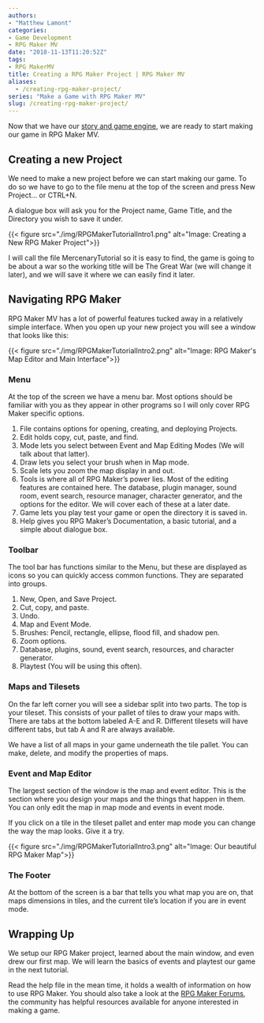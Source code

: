 ```yaml
---
authors: 
- "Matthew Lamont"
categories:
- Game Development
- RPG Maker MV
date: "2018-11-13T11:20:52Z"
tags:
- RPG MakerMV
title: Creating a RPG Maker Project | RPG Maker MV
aliases:
  - /creating-rpg-maker-project/
series: "Make a Game with RPG Maker MV"
slug: /creating-rpg-maker-project/
---
```


Now that we have our [story and game engine](https://www.blog.mattlamont.com/make-video-game-rpg-maker-mv/), we are ready to start making our game in RPG Maker MV.

## Creating a new Project

We need to make a new project before we can start making our game. To do so we have to go to the file menu at the top of the screen and press New Project… or CTRL+N.

A dialogue box will ask you for the Project name, Game Title, and the Directory you wish to save it under.

{{< figure src="./img/RPGMakerTutorialIntro1.png" alt="Image: Creating a New RPG Maker Project">}}

I will call the file MercenaryTutorial so it is easy to find, the game is going to be about a war so the working title will be The Great War (we will change it later), and we will save it where we can easily find it later.

## Navigating RPG Maker

RPG Maker MV has a lot of powerful features tucked away in a relatively simple interface. When you open up your new project you will see a window that looks like this:

{{< figure src="./img/RPGMakerTutorialIntro2.png" alt="Image: RPG Maker's Map Editor and Main Interface">}}

### Menu 
At the top of the screen we have a menu bar. Most options should be familiar with you as they appear in other programs so I will only cover RPG Maker specific options.

1.  File contains options for opening, creating, and deploying Projects.
2.  Edit holds copy, cut, paste, and find.
3.  Mode lets you select between Event and Map Editing Modes (We will talk about that latter).
4.  Draw lets you select your brush when in Map mode.
5.  Scale lets you zoom the map display in and out.
6.  Tools is where all of RPG Maker’s power lies. Most of the editing features are contained here. The database, plugin manager, sound room, event search, resource manager, character generator, and the options for the editor. We will cover each of these at a later date.
7.  Game lets you play test your game or open the directory it is saved in.
8.  Help gives you RPG Maker’s Documentation, a basic tutorial, and a simple about dialogue box.

### Toolbar

The tool bar has functions similar to the Menu, but these are displayed as icons so you can quickly access common functions. They are separated into groups.

1.  New, Open, and Save Project.
2.  Cut, copy, and paste.
3.  Undo.
4.  Map and Event Mode.
5.  Brushes: Pencil, rectangle, ellipse, flood fill, and shadow pen.
6.  Zoom options.
7.  Database, plugins, sound, event search, resources, and character generator.
8.  Playtest (You will be using this often).

### Maps and Tilesets
On the far left corner you will see a sidebar split into two parts. The top is your tileset. This consists of your pallet of tiles to draw your maps with. There are tabs at the bottom labeled A-E and R. Different tilesets will have different tabs, but tab A and R are always available.

We have a list of all maps in your game underneath the tile pallet. You can make, delete, and modify the properties of maps.

### Event and Map Editor

The largest section of the window is the map and event editor. This is the section where you design your maps and the things that happen in them. You can only edit the map in map mode and events in event mode. 

If you click on a tile in the tileset pallet and enter map mode you can change the way the map looks. Give it a try.

{{< figure src="./img/RPGMakerTutorialIntro3.png" alt="Image: Our beautiful RPG Maker Map">}}

### The Footer

At the bottom of the screen is a bar that tells you what map you are on, that maps dimensions in tiles, and the current tile’s location if you are in event mode.

## Wrapping Up

We setup our RPG Maker project, learned about the main window, and even drew our first map. We will learn the basics of events and playtest our game in the next tutorial.

Read the help file in the mean time, it holds a wealth of information on how to use RPG Maker. You should also take a look at the [RPG Maker Forums](https://forums.rpgmakerweb.com/index.php), the community has helpful resources available for anyone interested in making a game.
